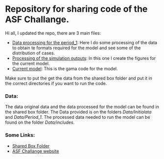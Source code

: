 # Repository for sharing code of the ASF Challange.  

Hi all, I updated the repo, there are 3 main files:  
  
  - [Data processing for the period_1](Code/Period_1.Rmd): Here I do some processing of the data to obtain te formats required for the model and see some of the distribution of cases.  
  - [Processing of the simulation outputs](Code/SimsOut.Rmd): In this one I create the figures for the current model.  
  - [Current model](Code/GAMA_ASF/ASF/models/ASF1_2.gamls): This is the gama code for the model.  
  
Make sure to put the get the data from the shared box folder and put it in the correct directories if you want to run the code.  
  
### Data:  

The data original data and the data processed for the model can be found in the shared box folder. The Data provided is on the folders *Data/Initialata* and *Data/Period_1*.  The processed data needed to run the model can be found on the folder *Data/includes*.  
  
  
### Some Links:  

  - [Shared Box Folder](https://ucdavis.box.com/s/c3smpi8zby3qgg70scl5uyq1swl9kxag)  
  - [ASF Challange website](https://www6.inrae.fr/asfchallenge/)